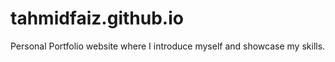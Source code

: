 # tahmidfaiz.github.io
Personal Portfolio website where I introduce myself and showcase my skills. 

